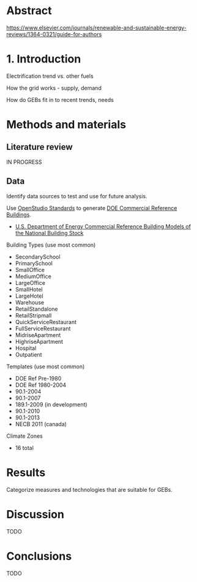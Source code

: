 # Abstract

https://www.elsevier.com/journals/renewable-and-sustainable-energy-reviews/1364-0321/guide-for-authors

# 1. Introduction

Electrification trend vs. other fuels

How the grid works - supply, demand

How do GEBs fit in to recent trends, needs

# Methods and materials

## Literature review

IN PROGRESS

## Data

Identify data sources to test and use for future analysis.

Use [OpenStudio Standards](https://github.com/NREL/openstudio-standards) to generate [DOE Commercial Reference Buildings](https://www.energy.gov/eere/buildings/commercial-reference-buildings).

* [U.S. Department of Energy Commercial Reference Building Models of the National Building Stock](https://www.nrel.gov/docs/fy11osti/46861.pdf)

Building Types (use most common)

* SecondarySchool
* PrimarySchool
* SmallOffice
* MediumOffice
* LargeOffice
* SmallHotel
* LargeHotel
* Warehouse
* RetailStandalone
* RetailStripmall
* QuickServiceRestaurant
* FullServiceRestaurant
* MidriseApartment
* HighriseApartment
* Hospital
* Outpatient

Templates (use most common)

* DOE Ref Pre-1980
* DOE Ref 1980-2004
* 90.1-2004
* 90.1-2007
* 189.1-2009 (in development)
* 90.1-2010
* 90.1-2013
* NECB 2011 (canada)

Climate Zones

* 16 total

# Results

Categorize measures and technologies that are suitable for GEBs.

# Discussion

TODO

# Conclusions

TODO
